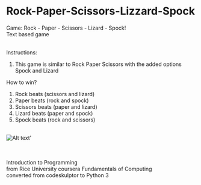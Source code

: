 # Rock-Paper-Scissors-Lizzard-Spock

Game: Rock - Paper - Scissors - Lizard - Spock!<br>
Text based game<br><br>

Instructions:<br>
1. This game is similar to Rock Paper Scissors with the added options Spock and Lizard<br>

How to win?<br>
1. Rock beats (scissors and lizard)
2. Paper beats (rock and spock)
3. Scissors beats (paper and lizard)
4. Lizard beats (paper and spock)
5. Spock beats (rock and scissors)
<br><br>

<img src="https://content.instructables.com/FIU/AIWE/I7Q0TCUT/FIUAIWEI7Q0TCUT.jpg?auto=webp&frame=1&fit=bounds&md=5b8102e911f24990417073b8517e53d2" alt="Alt text" title="RPSLS Image">'

<br><br>
Introduction to Programming<br>
from Rice University coursera Fundamentals of Computing<br>
converted from codeskulptor to Python 3
